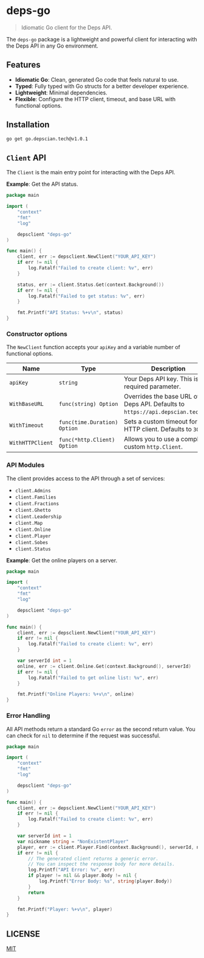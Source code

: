 # deps-go

> Idiomatic Go client for the Deps API.

The `deps-go` package is a lightweight and powerful client for interacting with the Deps API in any Go environment.

## Features

- **Idiomatic Go**: Clean, generated Go code that feels natural to use.
- **Typed**: Fully typed with Go structs for a better developer experience.
- **Lightweight**: Minimal dependencies.
- **Flexible**: Configure the HTTP client, timeout, and base URL with functional options.

## Installation

```sh
go get go.depscian.tech@v1.0.1
```

## `Client` API

The `Client` is the main entry point for interacting with the Deps API.

**Example**: Get the API status.

```go
package main

import (
	"context"
	"fmt"
	"log"

	depsclient "deps-go"
)

func main() {
	client, err := depsclient.NewClient("YOUR_API_KEY")
	if err != nil {
		log.Fatalf("Failed to create client: %v", err)
	}

	status, err := client.Status.Get(context.Background())
	if err != nil {
		log.Fatalf("Failed to get status: %v", err)
	}

	fmt.Printf("API Status: %+v\n", status)
}
```

### Constructor options

The `NewClient` function accepts your `apiKey` and a variable number of functional options.

| Name             | Type                | Description                                                                  |
| ---------------- | ------------------- | ---------------------------------------------------------------------------- |
| `apiKey`         | `string`            | Your Deps API key. This is a required parameter.                             |
| `WithBaseURL`    | `func(string) Option` | Overrides the base URL of the Deps API. Defaults to `https://api.depscian.tech/v2`. |
| `WithTimeout`    | `func(time.Duration) Option` | Sets a custom timeout for the HTTP client. Defaults to `30s`.                |
| `WithHTTPClient` | `func(*http.Client) Option` | Allows you to use a completely custom `http.Client`.                         |

### API Modules

The client provides access to the API through a set of services:

- `client.Admins`
- `client.Families`
- `client.Fractions`
- `client.Ghetto`
- `client.Leadership`
- `client.Map`
- `client.Online`
- `client.Player`
- `client.Sobes`
- `client.Status`

**Example**: Get the online players on a server.

```go
package main

import (
	"context"
	"fmt"
	"log"

	depsclient "deps-go"
)

func main() {
	client, err := depsclient.NewClient("YOUR_API_KEY")
	if err != nil {
		log.Fatalf("Failed to create client: %v", err)
	}

	var serverId int = 1
	online, err := client.Online.Get(context.Background(), serverId)
	if err != nil {
		log.Fatalf("Failed to get online list: %v", err)
	}

	fmt.Printf("Online Players: %+v\n", online)
}
```

### Error Handling

All API methods return a standard Go `error` as the second return value. You can check for `nil` to determine if the request was successful.

```go
package main

import (
	"context"
	"fmt"
	"log"

	depsclient "deps-go"
)

func main() {
	client, err := depsclient.NewClient("YOUR_API_KEY")
	if err != nil {
		log.Fatalf("Failed to create client: %v", err)
	}

	var serverId int = 1
	var nickname string = "NonExistentPlayer"
	player, err := client.Player.Find(context.Background(), serverId, nickname)
	if err != nil {
		// The generated client returns a generic error.
		// You can inspect the response body for more details.
		log.Printf("API Error: %v", err)
		if player != nil && player.Body != nil {
			log.Printf("Error Body: %s", string(player.Body))
		}
		return
	}

	fmt.Printf("Player: %+v\n", player)
}
```

## LICENSE

[MIT](LICENSE)